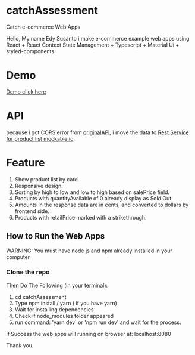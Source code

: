 # catchAssessment

Catch e-commerce Web Apps

Hello, My name Edy Susanto i make e-commerce example web apps using React + React Context State Management + Typescript + Material Ui + styled-components.

# Demo
[Demo click here](https://catch-product.netlify.app/)

# API
because i got CORS error from
[originalAPI](http://catch-code-challenge.s3-website-ap-southeast-2.amazonaws.com/challenge-3/response.json), i move the data to
[Rest Service for product list mockable.io]("https://demo3418193.mockable.io/product-list")

# Feature

1. Show product list by card.
2. Responsive design.
3. Sorting by high to low and low to high based on salePrice field.
4. Products with quantityAvailable of 0 already display as Sold Out.
5. Amounts in the response data are in cents, and converted to dollars by frontend side.
6. Products with retailPrice marked with a strikethrough.


## How to Run the Web Apps
WARNING: You must have node js and npm already installed in your computer
### Clone the repo

Then Do The Following (in your terminal):
1. cd catchAssessment
2. Type npm install / yarn ( if you have yarn)
3. Wait for installing dependencies
4. Check if node_modules folder appeared
5. run command: 'yarn dev' or  'npm run dev' and wait for the process.


if Success the web apps will running on browser at: localhost:8080

Thank you.



